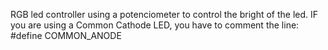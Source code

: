 RGB led controller using a potenciometer to control the bright of the led.
IF you are using a Common Cathode LED, you have to comment the line:
#define COMMON_ANODE

